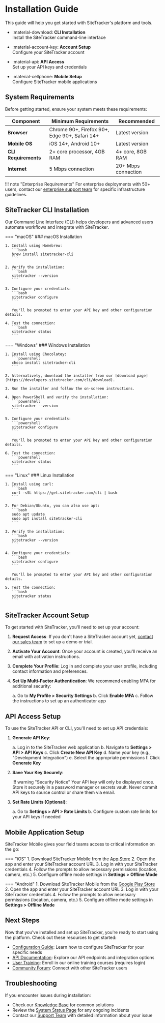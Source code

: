 # Installation Guide

This guide will help you get started with SiteTracker's platform and tools.

<div class="grid cards" markdown>

- :material-download: **CLI Installation**  
  Install the SiteTracker command-line interface

- :material-account-key: **Account Setup**  
  Configure your SiteTracker account

- :material-api: **API Access**  
  Set up your API keys and credentials

- :material-cellphone: **Mobile Setup**  
  Configure SiteTracker mobile applications

</div>

## System Requirements

Before getting started, ensure your system meets these requirements:

| Component | Minimum Requirements | Recommended |
|-----------|----------------------|-------------|
| **Browser** | Chrome 90+, Firefox 90+, Edge 90+, Safari 14+ | Latest version |
| **Mobile OS** | iOS 14+, Android 10+ | Latest version |
| **CLI Requirements** | 2+ core processor, 4GB RAM | 4+ core, 8GB RAM |
| **Internet** | 5 Mbps connection | 20+ Mbps connection |

!!! note "Enterprise Requirements"
    For enterprise deployments with 50+ users, contact our [enterprise support team](mailto:enterprise@sitetracker.com) for specific infrastructure guidelines.

## SiteTracker CLI Installation

Our Command Line Interface (CLI) helps developers and advanced users automate workflows and integrate with SiteTracker.

=== "macOS"
    ### macOS Installation
    
    1. Install using Homebrew:
       ```bash
       brew install sitetracker-cli
       ```
       
    2. Verify the installation:
       ```bash
       sitetracker --version
       ```
       
    3. Configure your credentials:
       ```bash
       sitetracker configure
       ```
       
       You'll be prompted to enter your API key and other configuration details.
       
    4. Test the connection:
       ```bash
       sitetracker status
       ```

=== "Windows"
    ### Windows Installation
    
    1. Install using Chocolatey:
       ```powershell
       choco install sitetracker-cli
       ```
       
    2. Alternatively, download the installer from our [download page](https://developers.sitetracker.com/cli/download).
    
    3. Run the installer and follow the on-screen instructions.
    
    4. Open PowerShell and verify the installation:
       ```powershell
       sitetracker --version
       ```
       
    5. Configure your credentials:
       ```powershell
       sitetracker configure
       ```
       
       You'll be prompted to enter your API key and other configuration details.
       
    6. Test the connection:
       ```powershell
       sitetracker status
       ```

=== "Linux"
    ### Linux Installation
    
    1. Install using curl:
       ```bash
       curl -sSL https://get.sitetracker.com/cli | bash
       ```
       
    2. For Debian/Ubuntu, you can also use apt:
       ```bash
       sudo apt update
       sudo apt install sitetracker-cli
       ```
       
    3. Verify the installation:
       ```bash
       sitetracker --version
       ```
       
    4. Configure your credentials:
       ```bash
       sitetracker configure
       ```
       
       You'll be prompted to enter your API key and other configuration details.
       
    5. Test the connection:
       ```bash
       sitetracker status
       ```

## SiteTracker Account Setup

To get started with SiteTracker, you'll need to set up your account:

1. **Request Access**: If you don't have a SiteTracker account yet, [contact our sales team](https://www.sitetracker.com/request-demo/) to set up a demo or trial.

2. **Activate Your Account**: Once your account is created, you'll receive an email with activation instructions.

3. **Complete Your Profile**: Log in and complete your user profile, including contact information and preferences.

4. **Set Up Multi-Factor Authentication**: We recommend enabling MFA for additional security:
   
   a. Go to **My Profile > Security Settings**
   b. Click **Enable MFA**
   c. Follow the instructions to set up an authenticator app

## API Access Setup

To use the SiteTracker API or CLI, you'll need to set up API credentials:

1. **Generate API Key**:
   
   a. Log in to the SiteTracker web application
   b. Navigate to **Settings > API > API Keys**
   c. Click **Create New API Key**
   d. Name your key (e.g., "Development Integration")
   e. Select the appropriate permissions
   f. Click **Generate Key**
   
2. **Save Your Key Securely**:
   
   !!! warning "Security Notice"
       Your API key will only be displayed once. Store it securely in a password manager or secrets vault. Never commit API keys to source control or share them via email.

3. **Set Rate Limits (Optional)**:
   
   a. Go to **Settings > API > Rate Limits**
   b. Configure custom rate limits for your API keys if needed

## Mobile Application Setup

SiteTracker Mobile gives your field teams access to critical information on the go:

=== "iOS"
    1. Download SiteTracker Mobile from the [App Store](https://apps.apple.com/us/app/sitetracker-mobile/id1234567890)
    2. Open the app and enter your SiteTracker account URL
    3. Log in with your SiteTracker credentials
    4. Follow the prompts to allow necessary permissions (location, camera, etc.)
    5. Configure offline mode settings in **Settings > Offline Mode**

=== "Android"
    1. Download SiteTracker Mobile from the [Google Play Store](https://play.google.com/store/apps/details?id=com.sitetracker.mobile)
    2. Open the app and enter your SiteTracker account URL
    3. Log in with your SiteTracker credentials
    4. Follow the prompts to allow necessary permissions (location, camera, etc.)
    5. Configure offline mode settings in **Settings > Offline Mode**

## Next Steps

Now that you've installed and set up SiteTracker, you're ready to start using the platform. Check out these resources to get started:

- [Configuration Guide](configuration.md): Learn how to configure SiteTracker for your specific needs
- [API Documentation](../api/overview.md): Explore our API endpoints and integration options
- [User Training](https://university.sitetracker.com): Enroll in our online training courses (requires login)
- [Community Forum](https://community.sitetracker.com): Connect with other SiteTracker users

## Troubleshooting

If you encounter issues during installation:

- Check our [Knowledge Base](https://kb.sitetracker.com) for common solutions
- Review the [System Status Page](https://status.sitetracker.com) for any ongoing incidents
- Contact our [Support Team](mailto:support@sitetracker.com) with detailed information about your issue
       